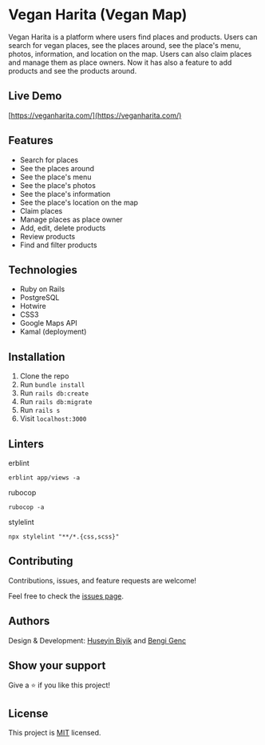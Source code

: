 # Vegan Harita (Vegan Map)

Vegan Harita is a platform where users find places and products. Users can search for vegan places, see the places around, see the place's menu, photos, information, and location on the map. Users can also claim places and manage them as place owners. Now it has also a feature to add products and see the products around.

## Live Demo

[https://veganharita.com/](https://veganharita.com/)

## Features

- Search for places
- See the places around
- See the place's menu
- See the place's photos
- See the place's information
- See the place's location on the map
- Claim places
- Manage places as place owner
- Add, edit, delete products
- Review products
- Find and filter products


## Technologies

- Ruby on Rails
- PostgreSQL
- Hotwire
- CSS3
- Google Maps API
- Kamal (deployment)


## Installation

1. Clone the repo
2. Run `bundle install`
3. Run `rails db:create`
4. Run `rails db:migrate`
5. Run `rails s`
6. Visit `localhost:3000`

## Linters
erblint
```
erblint app/views -a
```

rubocop
```
rubocop -a
```

stylelint
```
npx stylelint "**/*.{css,scss}"
```

## Contributing

Contributions, issues, and feature requests are welcome!

Feel free to check the [issues page](../../issues/).


## Authors

Design & Development: [Huseyin Biyik](https://github.com/huseyinbiyik) and [Bengi Genc](https://github.com/bengigo)


## Show your support

Give a ⭐️ if you like this project!

## License

This project is [MIT](./LICENSE) licensed.

